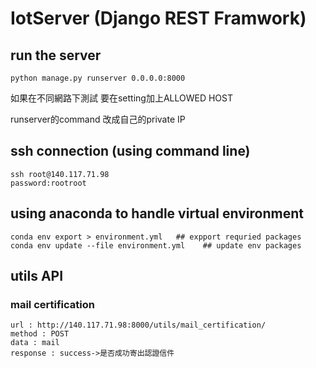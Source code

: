 # IotServer (Django REST Framwork)

## run the server 
```
python manage.py runserver 0.0.0.0:8000
```
如果在不同網路下測試 要在setting加上ALLOWED HOST

runserver的command 改成自己的private IP

## ssh connection (using command line)
```
ssh root@140.117.71.98
password:rootroot
```

## using anaconda to handle virtual environment
```
conda env export > environment.yml   ## expport requried packages
conda env update --file environment.yml    ## update env packages
```

## utils API
### mail certification
```
url : http://140.117.71.98:8000/utils/mail_certification/
method : POST
data : mail
response : success->是否成功寄出認證信件
```
